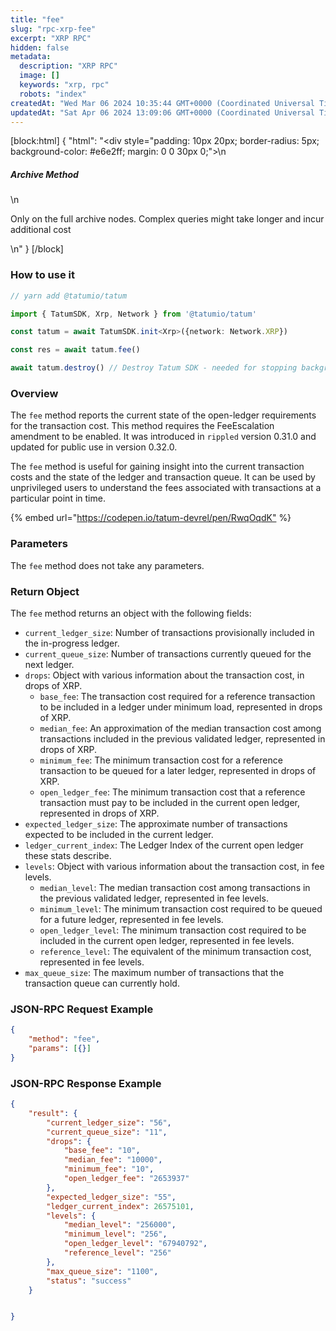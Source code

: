```yaml
---
title: "fee"
slug: "rpc-xrp-fee"
excerpt: "XRP RPC"
hidden: false
metadata: 
  description: "XRP RPC"
  image: []
  keywords: "xrp, rpc"
  robots: "index"
createdAt: "Wed Mar 06 2024 10:35:44 GMT+0000 (Coordinated Universal Time)"
updatedAt: "Sat Apr 06 2024 13:09:06 GMT+0000 (Coordinated Universal Time)"
---
```

[block:html]
{
  "html": "<div style=\"padding: 10px 20px; border-radius: 5px; background-color: #e6e2ff; margin: 0 0 30px 0;\">\n  <h5>Archive Method</h5>\n  <p>Only on the full archive nodes. Complex queries might take longer and incur additional cost</p>\n</div>"
}
[/block]


### How to use it

```typescript
// yarn add @tatumio/tatum

import { TatumSDK, Xrp, Network } from '@tatumio/tatum'

const tatum = await TatumSDK.init<Xrp>({network: Network.XRP})

const res = await tatum.fee()

await tatum.destroy() // Destroy Tatum SDK - needed for stopping background jobs
```

### Overview

The `fee` method reports the current state of the open-ledger requirements for the transaction cost. This method requires the FeeEscalation amendment to be enabled. It was introduced in `rippled` version 0.31.0 and updated for public use in version 0.32.0.

The `fee` method is useful for gaining insight into the current transaction costs and the state of the ledger and transaction queue. It can be used by unprivileged users to understand the fees associated with transactions at a particular point in time.

{% embed url="<https://codepen.io/tatum-devrel/pen/RwqOqdK"> %}

### Parameters

The `fee` method does not take any parameters.

### Return Object

The `fee` method returns an object with the following fields:

- `current_ledger_size`: Number of transactions provisionally included in the in-progress ledger.
- `current_queue_size`: Number of transactions currently queued for the next ledger.
- `drops`: Object with various information about the transaction cost, in drops of XRP.
  - `base_fee`: The transaction cost required for a reference transaction to be included in a ledger under minimum load, represented in drops of XRP.
  - `median_fee`: An approximation of the median transaction cost among transactions included in the previous validated ledger, represented in drops of XRP.
  - `minimum_fee`: The minimum transaction cost for a reference transaction to be queued for a later ledger, represented in drops of XRP.
  - `open_ledger_fee`: The minimum transaction cost that a reference transaction must pay to be included in the current open ledger, represented in drops of XRP.
- `expected_ledger_size`: The approximate number of transactions expected to be included in the current ledger.
- `ledger_current_index`: The Ledger Index of the current open ledger these stats describe.
- `levels`: Object with various information about the transaction cost, in fee levels.
  - `median_level`: The median transaction cost among transactions in the previous validated ledger, represented in fee levels.
  - `minimum_level`: The minimum transaction cost required to be queued for a future ledger, represented in fee levels.
  - `open_ledger_level`: The minimum transaction cost required to be included in the current open ledger, represented in fee levels.
  - `reference_level`: The equivalent of the minimum transaction cost, represented in fee levels.
- `max_queue_size`: The maximum number of transactions that the transaction queue can currently hold.

### JSON-RPC Request Example

```json
{
    "method": "fee",
    "params": [{}]
}
```

### JSON-RPC Response Example

```json
{
    "result": {
        "current_ledger_size": "56",
        "current_queue_size": "11",
        "drops": {
            "base_fee": "10",
            "median_fee": "10000",
            "minimum_fee": "10",
            "open_ledger_fee": "2653937"
        },
        "expected_ledger_size": "55",
        "ledger_current_index": 26575101,
        "levels": {
            "median_level": "256000",
            "minimum_level": "256",
            "open_ledger_level": "67940792",
            "reference_level": "256"
        },
        "max_queue_size": "1100",
        "status": "success"
    }


}
```
